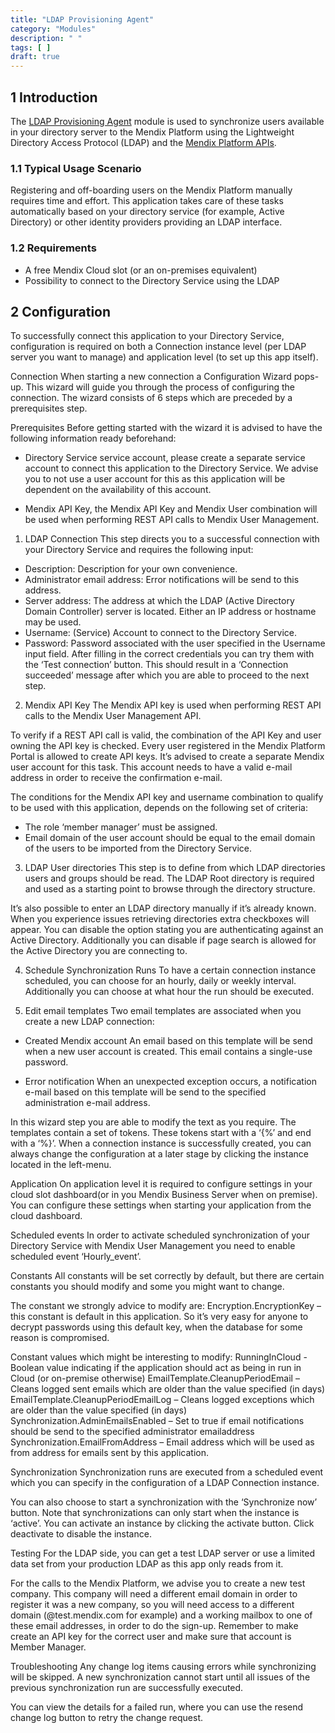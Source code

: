 ```yaml
---
title: "LDAP Provisioning Agent"
category: "Modules"
description: " "
tags: [ ]
draft: true
---
```


## 1 Introduction

The [LDAP Provisioning Agent](https://appstore.home.mendix.com/link/app/1218/) module is used to synchronize users available in your directory server to the Mendix Platform using the Lightweight Directory Access Protocol (LDAP) and the [Mendix Platform APIs](/apidocs-mxsdk/apidocs/). 

### 1.1 Typical Usage Scenario

Registering and off-boarding users on the Mendix Platform manually requires time and effort. This application takes care of these tasks automatically based on your directory service (for example, Active Directory) or other identity providers providing an LDAP interface.

### 1.2 Requirements

* A free Mendix Cloud slot (or an on-premises equivalent)
* Possibility to connect to the Directory Service using the LDAP

## 2 Configuration

To successfully connect this application to your Directory Service, configuration is required on both a Connection instance level (per LDAP server you want to manage) and application level (to set up this app itself).

Connection
When starting a new connection a Configuration Wizard pops-up. This wizard will guide you through the process of configuring the connection. The wizard consists of 6 steps which are preceded by a prerequisites step.

Prerequisites
Before getting started with the wizard it is advised to have the following information ready beforehand:

- Directory Service service account, please create a separate service account to connect this application to the Directory Service. We advise you to not use a user account for this as this application will be dependent on the availability of this account.

- Mendix API Key, the Mendix API Key and Mendix User combination will be used when performing REST API calls to Mendix User Management.

1. LDAP Connection
This step directs you to a successful connection with your Directory Service and requires the following input:

- Description:  Description for your own convenience.
- Administrator email address: Error notifications will be send to this address.
- Server address: The address at which the LDAP (Active Directory Domain Controller) server is located. Either an IP address or hostname may be used.
- Username: (Service) Account to connect to the Directory Service.
- Password: Password associated with the user specified in the Username input field.
After filling in the correct credentials you can try them with the ‘Test connection’ button. This should result in a ‘Connection succeeded’ message after which you are able to proceed to the next step.

2. Mendix API Key
The Mendix API key is used when performing REST API calls to the Mendix User Management API. 

To verify if a REST API call is valid, the combination of the API Key and user owning the API key is checked. Every user registered in the Mendix Platform Portal is allowed to create API keys. It’s advised to create a separate Mendix user account for this task. This account needs to have a valid e-mail address in order to receive the confirmation e-mail.

The conditions for the Mendix API key and username combination to qualify to be used with this application, depends on the following set of criteria:
- The role ‘member manager’ must be assigned.
-
  Email domain of the user account should be equal to the email domain of the users to be imported from the Directory Service.

3. LDAP User directories
This step is to define from which LDAP directories users and groups should be read. The LDAP Root directory is required and used as a starting point to browse through the directory structure.

It’s also possible to enter an LDAP directory manually if it’s already known.
When you experience issues retrieving directories extra checkboxes will appear. You can disable the option stating you are authenticating against an Active Directory. Additionally you can disable if page search is allowed for the Active Directory you are connecting to.

4. Schedule Synchronization Runs
To have a certain connection instance scheduled, you can choose for an hourly, daily or weekly interval. Additionally you can choose at what hour the run should be executed.

5. Edit email templates
Two email templates are associated when you create a new LDAP connection:

- Created Mendix account
An email based on this template will be send when a new user account is created. This email contains a single-use password.

- Error notification
When an unexpected exception occurs, a notification e-mail based on this template will be send to the specified administration e-mail address.

In this wizard step you are able to modify the text as you require. The templates contain a set of tokens. These tokens start with a ‘{%’ and end with a ‘%}’.
When a connection instance is successfully created, you can always change the configuration at a later stage by clicking the instance located in the left-menu.

Application
On application level it is required to configure settings in your cloud slot dashboard(or in you Mendix Business Server when on premise). You can configure these settings when starting your application from the cloud dashboard.

Scheduled events
In order to activate scheduled synchronization of your Directory Service with Mendix User Management you need to enable scheduled event ‘Hourly_event’.

Constants
All constants will be set correctly by default, but there are certain constants you should modify and some you might want to change.

The constant we strongly advice to modify are:
Encryption.EncryptionKey – this constant is default in this application. So it’s very easy for anyone to decrypt passwords using this default key, when the database for some reason is compromised. 

Constant values which might be interesting to modify:
RunningInCloud - Boolean value indicating if the application should act as being in run in Cloud (or on-premise otherwise)
EmailTemplate.CleanupPeriodEmail – Cleans logged sent emails which are older than the value specified (in days)
EmailTemplate.CleanupPeriodEmailLog – Cleans logged exceptions which are older than the value specified (in days)
Synchronization.AdminEmailsEnabled – Set to true if email notifications should be send to the specified administrator emailaddress
Synchronization.EmailFromAddress – Email address which will be used as from address for emails sent by this application.

Synchronization
Synchronization runs are executed from a scheduled event which you can specify in the configuration of a LDAP Connection instance.

You can also choose to start a synchronization with the ‘Synchronize now’ button. Note that synchronizations can only start when the instance is ‘active’. You can activate an instance by clicking the activate button. Click deactivate to disable the instance.

Testing
For the LDAP side, you can get a test LDAP server or use a limited data set from your production LDAP as this app only reads from it.

For the calls to the Mendix Platform, we advise you to create a new test company. This company will need a different email domain in order to register it was a new company, so you will need access to a different domain (@test.mendix.com for example) and a working mailbox to one of these email addresses, in order to do the sign-up. Remember to make create an API key for the correct user and make sure that account is Member Manager.

Troubleshooting
Any change log items causing errors while synchronizing will be skipped. A new synchronization cannot start until all issues of the previous synchronization run are successfully executed.

You can view the details for a failed run, where you can use the resend change log button to retry the change request.
